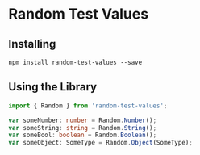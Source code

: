 # Random Test Values

## Installing

```
npm install random-test-values --save
```

## Using the Library
```ts
import { Random } from 'random-test-values';

var someNumber: number = Random.Number();
var someString: string = Random.String();
var someBool: boolean = Random.Boolean();
var someObject: SomeType = Random.Object(SomeType);
```

